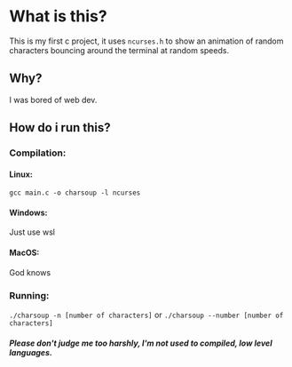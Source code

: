 # What is this?
This is my first c project, it uses `ncurses.h` to show an animation of random characters bouncing around the terminal at random speeds.
## Why?
I was bored of web dev.
## How do i run this?
### Compilation:

#### Linux:
`gcc main.c -o charsoup -l ncurses`
#### Windows:
Just use wsl
#### MacOS:
God knows

### Running:
`./charsoup -n [number of characters]`
or
`./charsoup --number [number of characters]`

##### Please don't judge me too harshly, I'm not used to compiled, low level languages.